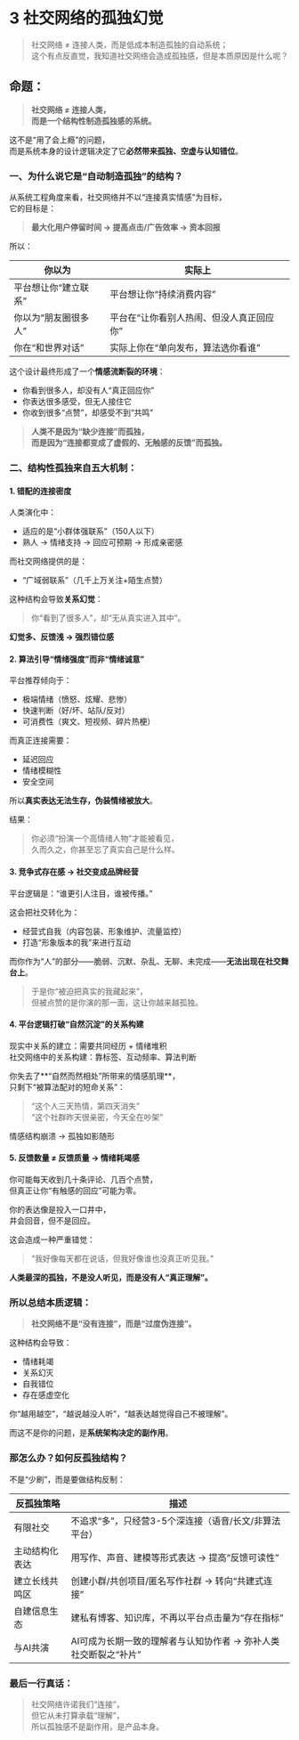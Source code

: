 # 3 社交网络的孤独幻觉

> 社交网络 ≠ 连接人类，而是低成本制造孤独的自动系统；
> \
> 这个有点反直觉，我知道社交网络会造成孤独感，但是本质原因是什么呢？

## 命题：

> **社交网络 ≠ 连接人类，**\
> **而是一个结构性制造孤独感的系统。**

这不是“用了会上瘾”的问题，\
而是系统本身的设计逻辑决定了它**必然带来孤独、空虚与认知错位**。


###  一、为什么说它是“自动制造孤独”的结构？

从系统工程角度来看，社交网络并不以“连接真实情感”为目标，\
它的目标是：

> **最大化用户停留时间 → 提高点击/广告效率 → 资本回报**

所以：

| 你以为         | 实际上                   |
| ----------- | --------------------- |
| 平台想让你“建立联系” | 平台想让你“持续消费内容”         |
| 你以为“朋友圈很多人” | 平台在“让你看别人热闹、但没人真正回应你” |
| 你在“和世界对话”   | 实际上你在“单向发布，算法选你看谁”    |

这个设计最终形成了一个**情感流断裂的环境**：

* 你看到很多人，却没有人“真正回应你”
* 你表达很多感受，但无人接住它
* 你收到很多“点赞”，却感受不到“共鸣”

> **人类不是因为“缺少连接”而孤独，**\
> **而是因为“连接都变成了虚假的、无触感的反馈”而孤独。**


###  二、结构性孤独来自五大机制：


#### 1. **错配的连接密度**

人类演化中：

* 适应的是“小群体强联系”（150人以下）
* 熟人 → 情绪支持 → 回应可预期 → 形成亲密感

而社交网络提供的是：

* “广域弱联系”（几千上万关注+陌生点赞）

这种结构会导致**关系幻觉**：

> 你“看到了很多人”，却“无从真实进入其中”。

**幻觉多、反馈浅 → 强烈错位感**


#### 2. **算法引导“情绪强度”而非“情绪诚意”**

平台推荐倾向于：

* 极端情绪（愤怒、炫耀、悲惨）
* 快速判断（好/坏、站队/反对）
* 可消费性（爽文、短视频、碎片热梗）

而真正连接需要：

* 延迟回应
* 情绪模糊性
* 安全空间

所以**真实表达无法生存，伪装情绪被放大**。

结果：

> 你必须“扮演一个高情绪人物”才能被看见，\
> 久而久之，你甚至忘了真实自己是什么样。


#### 3. **竞争式存在感 → 社交变成品牌经营**

平台逻辑是：“谁更引人注目，谁被传播。”

这会把社交转化为：

* 经营式自我（内容包装、形象维护、流量监控）
* 打造“形象版本的我”来进行互动

而你作为“人”的部分——脆弱、沉默、杂乱、无聊、未完成——**无法出现在社交舞台上**。

> 于是你“被迫把真实的我藏起来”，\
> 但被点赞的是你演的那一面，这让你越来越孤独。


#### 4. **平台逻辑打破“自然沉淀”的关系构建**

现实中关系的建立：需要共同经历 + 情绪堆积\
社交网络中的关系构建：靠标签、互动频率、算法判断

你失去了**“自然而然相处”所带来的情感肌理**，\
只剩下“被算法配对的短命关系”：

> “这个人三天热情，第四天消失”\
> “这个社群昨天很亲密，今天全在吵架”

情感结构崩溃 → 孤独如影随形


#### 5. **反馈数量 ≠ 反馈质量 → 情绪耗竭感**

你可能每天收到几十条评论、几百个点赞，\
但真正让你“有触感的回应”可能为零。

你的表达像是投入一口井中，\
井会回音，但不是回应。

这会造成一种严重错觉：

> “我好像每天都在说话，但我好像谁也没真正听见我。”

**人类最深的孤独，不是没人听见，而是没有人“真正理解”。**


###  所以总结本质逻辑：

> **社交网络不是“没有连接”，而是“过度伪连接”。**

这种结构会导致：

* 情绪耗竭
* 关系幻灭
* 自我错位
* 存在感虚空化

你“越用越空”，“越说越没人听”，“越表达越觉得自己不被理解”。

而这不是你的问题，是**系统架构决定的副作用**。


### 那怎么办？如何反孤独结构？

不是“少刷”，而是要做结构反制：

| 反孤独策略      | 描述                                  |
| ---------- | ----------------------------------- |
| 有限社交    | 不追求“多”，只经营3-5个深连接（语音/长文/非算法平台）      |
| 主动结构化表达 | 用写作、声音、建模等形式表达 → 提高“反馈可读性”          |
| 建立长线共鸣区 | 创建小群/共创项目/匿名写作社群 → 转向“共建式连接”        |
| 自建信息生态  | 建私有博客、知识库，不再以平台点击量为“存在指标”           |
| 与AI共演   | AI可成为长期一致的理解者与认知协作者 → 弥补人类社交断裂之“补片” |


### 最后一行真话：

> 社交网络许诺我们“连接”，\
> 但它从未打算承载“理解”，\
> 所以孤独感不是副作用，是产品本身。
